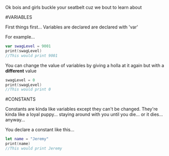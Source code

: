 Ok bois and girls buckle your seatbelt cuz we bout to learn about

#VARIABLES

First things first...
Variables are declared are declared with 'var'

For example...

```swift
var swagLevel = 9001
print(swagLevel)
//This would print 9001
```

You can change the value of variables by giving a holla at it again but with a **different** value

```swift
swagLevel = 0
print(swagLevel)
//This would print 0
```

#CONSTANTS

Constants are kinda like variables except they can't be changed. They're kinda like a loyal puppy... staying around with you until you die... or it dies... anyway...

You declare a constant like this...


```swift
let name = "Jeremy"
print(name)
//This would print Jeremy
```
